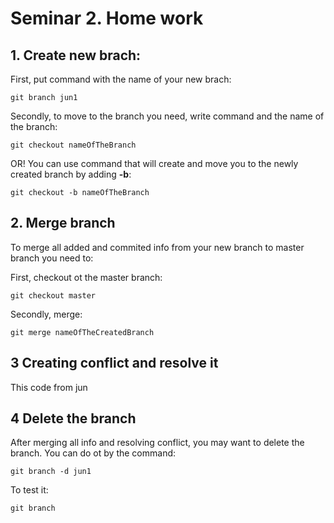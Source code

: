 # Seminar 2. Home work

## 1. Create new brach:

First, put command with the name of your new brach:

    git branch jun1

Secondly, to move to the branch you need, write command and the name of the branch:

    git checkout nameOfTheBranch

OR! You can use command that will create and move you to the newly created branch by adding **-b**:

    git checkout -b nameOfTheBranch

## 2. Merge branch

To merge all added and commited info from your new branch to master branch you need to:

First, checkout ot the master branch:

    git checkout master

Secondly, merge:

    git merge nameOfTheCreatedBranch

## 3 Creating conflict and resolve it 

This code from jun 

## 4 Delete the branch

After merging all info and resolving conflict, you may want to delete the branch. You can do ot by the command:

    git branch -d jun1

To test it:

    git branch

